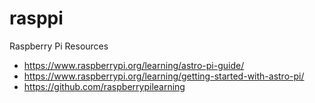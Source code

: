 # rasppi
Raspberry Pi Resources
- https://www.raspberrypi.org/learning/astro-pi-guide/
- https://www.raspberrypi.org/learning/getting-started-with-astro-pi/
- https://github.com/raspberrypilearning
